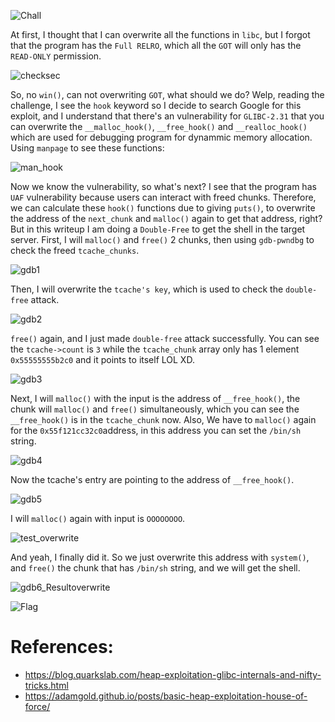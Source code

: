 ![Chall](https://github.com/user-attachments/assets/4cc8101e-7991-4049-a5f8-5a8d9a6f7fe7)


At first, I thought that I can overwrite all the functions in `libc`, but I forgot that the program has the `Full RELRO`, which all the `GOT` will only has the `READ-ONLY` permission.

![checksec](https://github.com/user-attachments/assets/92deecce-067a-44ff-a97e-a0ae0e93c56f)


So, no `win()`, can not overwriting `GOT`, what should we do? Welp, reading the challenge, I see the `hook` keyword so I decide to search Google for this exploit, and I understand that there's an vulnerability for `GLIBC-2.31` that you can overwrite the `__malloc_hook()`, `__free_hook()` and `__realloc_hook()` which are used for debugging program for dynammic memory allocation. Using `manpage` to see these functions:

![man_hook](https://github.com/user-attachments/assets/5d96c16b-9230-4e3e-86af-7e1d00fae840)


Now we know the vulnerability, so what's next? I see that the program has `UAF` vulnerability because users can interact with freed chunks. Therefore, we can calculate these `hook()` functions due to giving `puts()`, to overwrite the address of the `next_chunk` and `malloc()` again to get that address, right? But in this writeup I am doing a `Double-Free` to get the shell in the target server.
First, I will `malloc()` and `free()` 2 chunks, then using `gdb-pwndbg` to check the freed `tcache_chunks`.

![gdb1](https://github.com/user-attachments/assets/d7394cee-3e2c-48a1-a313-7fc012976848)


Then, I will overwrite the `tcache's key`, which is used to check the `double-free` attack.

![gdb2](https://github.com/user-attachments/assets/c754e92c-696e-4edb-82ea-153fb9e55aa6)


`free()` again, and I just made `double-free` attack successfully. You can see the `tcache->count` is `3` while the `tcache_chunk` array only has 1 element `0x55555555b2c0` and it points to itself LOL XD.

![gdb3](https://github.com/user-attachments/assets/b5390fc2-e6fd-4823-8ac6-a9d24e1552f0)


Next, I will `malloc()` with the input is the address of `__free_hook()`, the chunk will `malloc()` and `free()` simultaneously, which you can see the `__free_hook()` is in the `tcache_chunk` now. Also, We have to `malloc()` again for the `0x55f121cc32c0`address, in this address you can set the `/bin/sh` string.

![gdb4](https://github.com/user-attachments/assets/ede2b507-00c5-41e1-92f7-5e1e1afd8a56)


Now the tcache's entry are pointing to the address of `__free_hook()`.

![gdb5](https://github.com/user-attachments/assets/2ef7a116-750f-4377-9c4b-3bee0be0e3f3)


I will `malloc()` again with input is `OOOOOOOO`.

![test_overwrite](https://github.com/user-attachments/assets/68f672c0-ea3f-40de-8e3b-6a6cf8dc706d)


And yeah, I finally did it. So we just overwrite this address with `system()`, and `free()` the chunk that has `/bin/sh` string, and we will get the shell.

![gdb6_Resultoverwrite](https://github.com/user-attachments/assets/f33a0821-45b9-49ca-8234-fd151636752b)


![Flag](https://github.com/user-attachments/assets/9ff09287-5244-49ef-8f34-427c1f3d803d)

# References:
- https://blog.quarkslab.com/heap-exploitation-glibc-internals-and-nifty-tricks.html
- https://adamgold.github.io/posts/basic-heap-exploitation-house-of-force/
